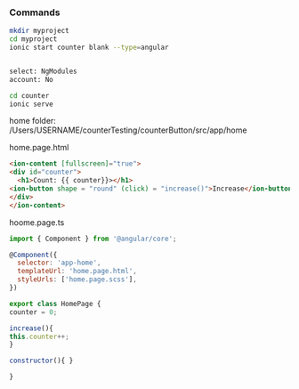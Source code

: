 ### Commands

```sh
mkdir myproject
cd myproject
ionic start counter blank --type=angular


select: NgModules
account: No

cd counter
ionic serve
```

home folder:
/Users/USERNAME/counterTesting/counterButton/src/app/home


home.page.html
```html
<ion-content [fullscreen]="true">
<div id="counter">
  <h1>Count: {{ counter}}></h1>
<ion-button shape = "round" (click) = "increase()">Increase</ion-button>
</div>
</ion-content>
```


hoome.page.ts
```js
import { Component } from '@angular/core';

@Component({
  selector: 'app-home',
  templateUrl: 'home.page.html',
  styleUrls: ['home.page.scss'],
})

export class HomePage {
counter = 0;

increase(){
this.counter++;
}

constructor(){ }

}
```
